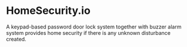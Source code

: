# HomeSecurity.io
A keypad-based password door lock system together with buzzer alarm system provides home security if there is any unknown disturbance created.
